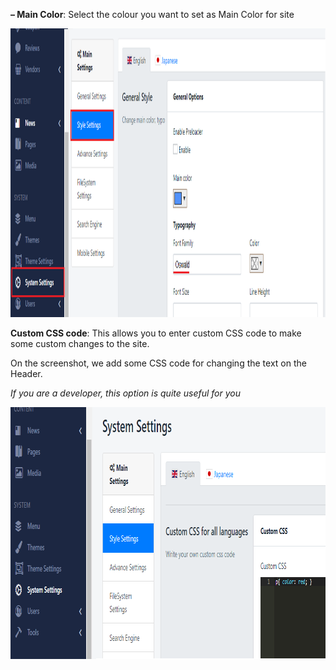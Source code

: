 <p><strong>&ndash; Main Color</strong>: Select the colour you want to set as Main Color for site</p>
<p><img src="/assets/images/be-styling-settings/5e9a454aee38d7b753933f76692d15c8.png" alt="" width="1114" height="462" /></p>
<p><strong>Custom CSS code</strong>: This allows you to enter custom CSS code to make some custom changes to the site.</p>
<p>On the screenshot, we add some CSS code for changing the text on the Header.</p>
<p><em>If you are a developer, this option is quite useful for you</em></p>
<p><img src="/assets/images/be-styling-settings/d6f58f6ae1defacba7216d4636b1277a.png" alt="" width="915" height="403" /></p>